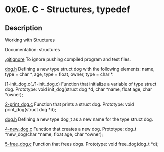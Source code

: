 # 0x0E. C - Structures, typedef
## Description
Working with Structures 

Documentation: structures

[.gitignore](./.gitignore) To ignore pushing compiled program and test files.

[dog.h](./dog.h) Defining a new type struct dog with the following elements: name, type = char *, age, type = float, owner, type = char *.

[1-init_dog.c(./1-init_dog.c) Function that initialize a variable of type struct dog. Prototype: void init_dog(struct dog *d, char *name, float age, char *owner);

[2-print_dog.c](./2-print_dog.c) Function that prints a struct dog. Prototype: void print_dog(struct dog *d);

[dog.h](./dog.h) Defining a new type dog_t as a new name for the type struct dog.

[4-new_dog.c](./4-new_dog.c) Function that creates a new dog. Prototype: dog_t *new_dog(char *name, float age, char *owner);

[5-free_dog.c](./5-free_dog.c) Function that frees dogs. Prototype: void free_dog(dog_t *d);
